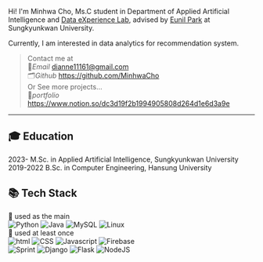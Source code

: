 
<!--
**MinhwaCho/MinhwaCho** is a ✨ _special_ ✨ repository because its `README.md` (this file) appears on your GitHub profile.

Here are some ideas to get you started:

- 🔭 I’m currently working on ...
- 🌱 I’m currently learning ...
- 👯 I’m looking to collaborate on ...
- 🤔 I’m looking for help with ...
- 💬 Ask me about ...
- 📫 How to reach me: ...
- 😄 Pronouns: ...
- ⚡ Fun fact: ...
-->


Hi! I'm Minhwa Cho, Ms.C student in Department of Applied Artificial Intelligence and [Data eXperience Lab](https://sites.google.com/view/dxlab/intro?authuser=0), advised by [Eunil Park](https://sites.google.com/view/eunil?pli=1) at Sungkyunkwan University.

Currently, I am interested in data analytics for recommendation system.

>Contact me at <br>
>📧*Email* dianne11161@gmail.com<br>
>🗂*Github* https://github.com/MinhwaCho<br>
>Or See more projects... <br>
>📝*portfolio* https://www.notion.so/dc3d19f2b1994905808d264d1e6d3a9e<br>

* * *
## 🎓 Education<br>
2023-     M.Sc. in Applied Artificial Intelligence, Sungkyunkwan University<br>
2019-2022 B.Sc. in Computer Engineering, Hansung University<br>

## 📚 Tech Stack<br>
🎈 used as the main<br>
![Python](https://img.shields.io/badge/python-3670A0?style=for-the-badge&logo=python&logoColor=ffdd54) ![Java](https://img.shields.io/badge/Java-007396?style=for-the-badge&logo=java11&logoColor=white) ![MySQL](https://img.shields.io/badge/MySQL-007396?style=for-the-badge&logo=MySQL&logoColor=ffdd54) ![Linux](https://img.shields.io/badge/Linux-FCC628?style=for-the-badge&logo=linux&logoColor=black) <br>
🎈 used at least once<br>
![html](https://img.shields.io/badge/HTML-E34F26?style=for-the-badge&logo=html5&logoColor=white) ![CSS](https://img.shields.io/badge/CSS-1572B6?style=for-the-badge&logo=css3&logoColor=white) ![Javascript](https://img.shields.io/badge/Javascript-F7DF1E?style=for-the-badge&logo=Javascript&logoColor=white) ![Firebase](https://img.shields.io/badge/Firebase-FFCA20?style=for-the-badge&logo=Firebase&logoColor=white) <br>
![Sprint](https://img.shields.io/badge/spring-6DB33F?style=for-the-badge&logo=spring&logoColor=white) ![Django](https://img.shields.io/badge/django-092E20?style=for-the-badge&logo=django&logoColor=white) ![Flask](https://img.shields.io/badge/flask-000000?style=for-the-badge&logo=flask&logoColor=white) ![NodeJS](https://img.shields.io/badge/node.js-339933?style=for-the-badge&logo=Node.js&logoColor=white)<br>
